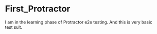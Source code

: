 First_Protractor
================

I am in the learning phase of Protractor e2e testing. And this is very basic test suit.
